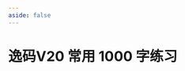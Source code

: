 ```yaml
---
aside: false
---
```

<script setup>
    import Train from "@/train/HanziTrain.vue"
</script>
# 逸码V20 常用 1000 字练习

<Train name="v20_danzi" zigenJson="/v20/zigen.json" chaiJson="/v20/chaifen.json" :range="[0,1000]" />
